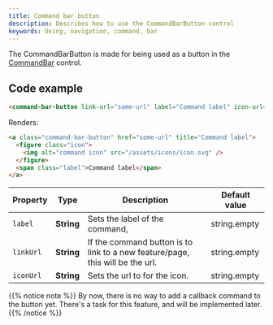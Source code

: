 ```yaml
---
title: Command bar button
description: Describes how to use the CommandBarButton control
keywords: Using, navigation, command, bar
---
```


The CommandBarButton is made for being used as a button in the [CommandBar](..) control.

## Code example

```html
<command-bar-button link-url="some-url" label="Command label" icon-url="/assets/icons/icon.svg"></command-bar-button>
```

Renders:

```html
<a class="command-bar-button" href="some-url" title="Command label">
  <figure class="icon">
    <img alt="command icon" src="/assets/icons/icon.svg" />
  </figure>
  <span class="label">Command label</span>
</a>
```

| Property  | Type       | Description                                                                   | Default value |
| --------- | ---------- | ----------------------------------------------------------------------------- | ------------- |
| `label`   | **String** | Sets the label of the command,                                                | string.empty  |
| `linkUrl` | **String** | If the command button is to link to a new feature/page, this will be the url. | string.empty  |
| `iconUrl` | **String** | Sets the url to for the icon.                                                 | string.empty  |

{{% notice note %}}
By now, there is no way to add a callback command to the button yet. There's a task for this feature, and will be implemented later.
{{% /notice %}}
